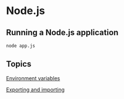 # Node.js

## Running a Node.js application
```Bash
node app.js
```

## Topics
[Environment variables](env-var.md)

[Exporting and importing](export.md)
